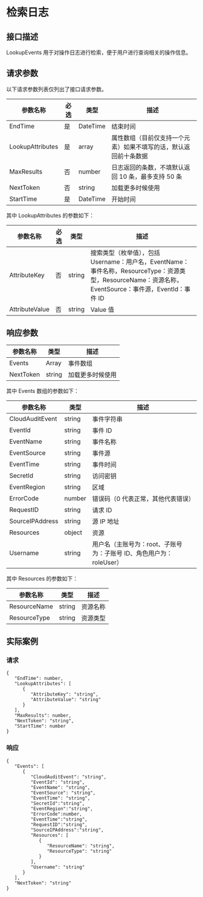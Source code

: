 # 检索日志
## 接口描述
LookupEvents 用于对操作日志进行检索，便于用户进行查询相关的操作信息。
## 请求参数
以下请求参数列表仅列出了接口请求参数。

|参数名称|必选|类型|描述|
|---------|---------|---------|--------|
|EndTime| 是 |DateTime|结束时间|
|LookupAttributes|是|array|属性数组（目前仅支持一个元素）如果不填写的话，默认返回前十条数据|
|MaxResults|否|number|日志返回的条数，不填默认返回 10 条，最多支持 50 条|
|NextToken|否|string|加载更多时候使用|
|StartTime|是|DateTime|开始时间|
其中 LookupAttributes 的参数如下：
 
 |参数名称|必选|类型|描述|
|---------|---------|---------|--------|
|AttributeKey|否|	string |搜索类型（枚举值），包括 Username：用户名，EventName：事件名称，ResourceType：资源类型，ResourceName：资源名称，EventSource：事件源，EventId：事件 ID|
|AttributeValue|否|	string	| Value 值|
## 响应参数

| 参数名称 | 类型 | 描述 |
|---------|---------|---------|
| Events | Array | 事件数组 |
| NextToken| string | 加载更多时候使用|

其中 Events 数组的参数如下：


| 参数名称 | 类型 | 描述 |
|---------|---------|---------|
| CloudAuditEvent | string | 事件字符串 |
| EventId | string |事件 ID|
|EventName|string|事件名称|
|EventSource|string|事件源|
|EventTime|string|事件时间|
|SecretId|string|访问密钥|
|EventRegion|string|区域|
|ErrorCode|number|错误码（0 代表正常，其他代表错误）|
|RequestID|string|请求 ID|
|SourceIPAddress|string|源 IP 地址|
|Resources|object|资源|
|Username|string|用户名（主账号为：root、子账号为：子账号 ID、角色用户为：roleUser）|

其中 Resources 的参数如下：

| 参数名称 | 类型 | 描述 |
|---------|---------|---------|
| ResourceName | string | 资源名称 |
| ResourceType | string |	资源类型|



## 实际案例
### 请求

```
{
   "EndTime": number,
   "LookupAttributes": [ 
      { 
         "AttributeKey": "string",
         "AttributeValue": "string"
      }
   ],
   "MaxResults": number,
   "NextToken": "string",
   "StartTime": number
}
```
### 响应

```
{
   "Events": [ 
      { 
         "CloudAuditEvent": "string",
         "EventId": "string",
         "EventName": "string",
         "EventSource": "string",
         "EventTime": "string",
         "SecretId":"string",
         "EventRegion":"string",
         "ErrorCode":number,
         "EventTime":"string",
         "RequestID":"string",
         "SourceIPAddress":"string",
         "Resources": [ 
            { 
               "ResourceName": "string",
               "ResourceType": "string"
            }
         ],
         "Username": "string"
      }
   ],
   "NextToken": "string"
}
```


